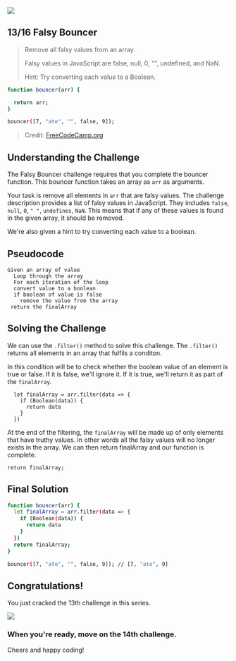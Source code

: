 ![](https://img.shields.io/badge/Coding-Challenges-darkgreen)

## 13/16 Falsy Bouncer

>Remove all falsy values from an array.
>
>Falsy values in JavaScript are false, null, 0, "", undefined, and NaN.
>
>Hint: Try converting each value to a Boolean.

```bash
function bouncer(arr) {

  return arr;
}

bouncer([7, "ate", "", false, 9]);
```
> Credit: [FreeCodeCamp.org](https://www.freecodecamp.org/learn/javascript-algorithms-and-data-structures/basic-algorithm-scripting/falsy-bouncer)

## Understanding the Challenge

The Falsy Bouncer challenge requires that you complete the bouncer function. This bouncer function takes an array as `arr` as arguments.

Your task is remove all elements in `arr` that are falsy values. The challenge description provides a list of falsy values in JavaScript. They includes `false`, `null`, `0`, `" "`, `undefines`, `NaN`. 
This means that if any of these values is found in the given array, it should be removed.

We're also given a hint to try converting each value to a boolean.

## Pseudocode
```
Given an array of value
  Loop through the array
  For each iteration of the loop
  convert value to a boolean
  if boolean of value is false
    remove the value from the array
 return the finalArray

```

## Solving the Challenge

We can use the `.filter()` method to solve this challenge. The `.filter()` returns all elements in an array that fulfils a conditon.

In this condition will be to check whether the boolean value of an element is true or false. If it is false, we'll ignore it. If it is true, 
we'll return it as part of the `finalArray`. 
```
  let finalArray = arr.filter(data => {
    if (Boolean(data)) {
      return data
    }
  })
```
At the end of the filtering, the `finalArray` will be made up of only elements that have truthy values. 
In other words all the falsy values will no longer exists in the array. We can then return finalArray and our function is complete.

```
return finalArray;
```

## Final Solution
```bash
function bouncer(arr) {
  let finalArray = arr.filter(data => {
    if (Boolean(data)) {
      return data
    }
  })
  return finalArray;
}

bouncer([7, "ate", "", false, 9]); // [7, "ate", 9]
```

## Congratulations!
You just cracked the 13th challenge in this series.

![](https://camo.githubusercontent.com/749155b89333c6d89386f5c98dd110e234a00f2aa1e864a5b3fecaf089aedb27/68747470733a2f2f6d656469612e67697068792e636f6d2f6d656469612f336f36664a31424d375232454252446e784b2f67697068792e676966)

### When you're ready, move on the 14th challenge. 

Cheers and happy coding!
